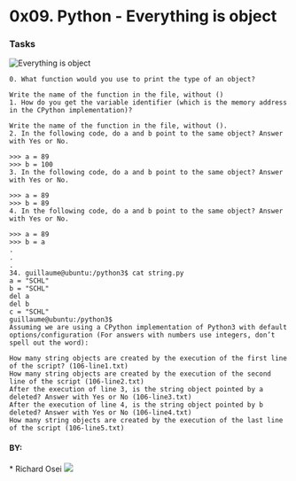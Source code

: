 <h1>0x09. Python - Everything is object </h1>

<h3>Tasks </h3>

<img src="https://s3.amazonaws.com/intranet-projects-files/holbertonschool-higher-level_programming+/252/r_208403_QPSN8.jpg" alt="Everything is object">

```
0. What function would you use to print the type of an object?

Write the name of the function in the file, without ()
1. How do you get the variable identifier (which is the memory address in the CPython implementation)?

Write the name of the function in the file, without ().
2. In the following code, do a and b point to the same object? Answer with Yes or No.

>>> a = 89
>>> b = 100
3. In the following code, do a and b point to the same object? Answer with Yes or No.

>>> a = 89
>>> b = 89
4. In the following code, do a and b point to the same object? Answer with Yes or No.

>>> a = 89
>>> b = a
.
.
.
34. guillaume@ubuntu:/python3$ cat string.py 
a = "SCHL"
b = "SCHL"
del a
del b
c = "SCHL"
guillaume@ubuntu:/python3$ 
Assuming we are using a CPython implementation of Python3 with default options/configuration (For answers with numbers use integers, don’t spell out the word):

How many string objects are created by the execution of the first line of the script? (106-line1.txt)
How many string objects are created by the execution of the second line of the script (106-line2.txt)
After the execution of line 3, is the string object pointed by a deleted? Answer with Yes or No (106-line3.txt)
After the execution of line 4, is the string object pointed by b deleted? Answer with Yes or No (106-line4.txt)
How many string objects are created by the execution of the last line of the script (106-line5.txt)

```
<h4> BY: </h4>
* Richard Osei

<img src="https://media.giphy.com/media/wAjfQ9MLUfFjq/giphy.gif">
